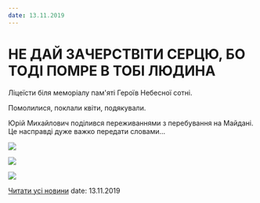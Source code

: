 ```yaml
---
date: 13.11.2019
---
```

# НЕ ДАЙ ЗАЧЕРСТВІТИ СЕРЦЮ, БО ТОДІ ПОМРЕ В ТОБІ ЛЮДИНА

Ліцеїсти біля меморіалу пам'яті Героїв Небесної сотні.

Помолилися, поклали квіти, подякували.

Юрій Михайлович поділився переживаннями з перебування на Майдані. Це насправді дуже важко передати словами...

![](/images/blog/не-дай-зачерствіти-серцю-бо-тоді-помре-в-тобі-людина/героїнс2.jpg)

![](/images/blog/не-дай-зачерствіти-серцю-бо-тоді-помре-в-тобі-людина/героїнс1.jpg)

![](/images/blog/не-дай-зачерствіти-серцю-бо-тоді-помре-в-тобі-людина/героїнс3.jpg)

[Читати усі новини](/news)
date: 13.11.2019
